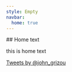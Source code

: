 ```yaml
---
style: Empty
navbar:
  home: true
---
```



<div class="container">
<div class="row">

<div class="col-sm-8 col-md-8">
## Home text

this is home text

</div>

<div class="col-sm-4 col-md-4">
<a class="twitter-timeline" href="https://twitter.com/john_grizou" data-widget-id="609130056930172929">Tweets by @john_grizou</a>
<script>!function(d,s,id){var js,fjs=d.getElementsByTagName(s)[0],p=/^http:/.test(d.location)?'http':'https';if(!d.getElementById(id)){js=d.createElement(s);js.id=id;js.src=p+"://platform.twitter.com/widgets.js";fjs.parentNode.insertBefore(js,fjs);}}(document,"script","twitter-wjs");
</script>
</div>

</div>
</div>

